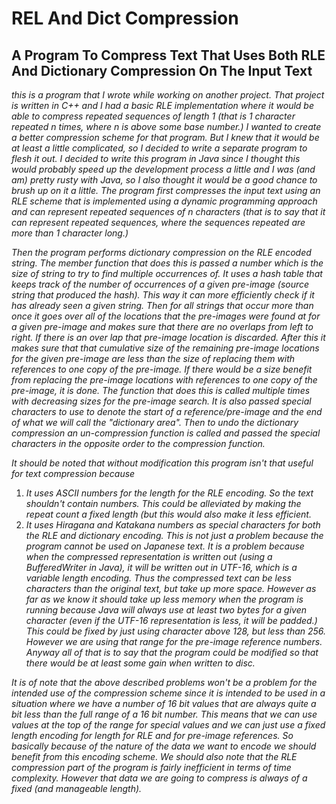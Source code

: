# REL And Dict Compression
## A Program To Compress Text That Uses Both RLE And Dictionary Compression On The Input Text
*this is a program that I wrote while working on another project. That project is written in C++ and I had a basic RLE implementation where it would be able to compress repeated sequences of length 1 (that is 1 character repeated n times, where n is above some base number.) I wanted to create a better compression scheme for that program. But I knew that it would be at least a little complicated, so I decided to write a separate program to flesh it out. I decided to write this program in Java since I thought this would probably speed up the development process a little and I was (and am) pretty rusty with Java, so I also thought it would be a good chance to brush up on it a little.
The program first compresses the input text using an RLE scheme that is implemented using a dynamic programming approach and can represent repeated sequences of n characters (that is to say that it can represent repeated sequences, where the sequences repeated are more than 1 character long.)*

*Then the program performs dictionary compression on the RLE encoded string. The member function that does this is passed a number which is the size of string to try to find multiple occurrences of. It uses a hash table that keeps track of the number of occurrences of a given pre-image (source string that produced the hash). This way it can more efficiently check if it has already seen a given string. Then for all strings that occur more than once it goes over all of the locations that the pre-images were found at for a given pre-image and makes sure that there are no overlaps from left to right. If there is an over lap that pre-image location is discarded. After this it makes sure that that cumulative size of the remaining pre-image locations for the given pre-image are less than the size of replacing them with references to one copy of the pre-image. If there would be a size benefit from replacing the pre-image locations with references to one copy of the pre-image, it is done. The function that does this is called multiple times with decreasing sizes for the pre-image search. It is also passed special characters to use to denote the start of a reference\/pre-image and the end of what we will call the \"dictionary area\". Then to undo the dictionary compression an un-compression function is called and passed the special characters in the opposite order to the compression function.*

*It should be noted that without modification this program isn't that useful for text compression because*
1. *It uses ASCII numbers for the length for the RLE encoding. So the text shouldn't contain numbers. This could be alleviated by making the repeat count a fixed length (but this would also make it less efficient.*
2.  *It uses Hiragana and Katakana numbers as special characters for both the RLE and dictionary encoding. This is not just a problem because the program cannot be used on Japanese text. It is a problem because when the compressed representation is written out (using a BufferedWriter in Java), it will be written out in UTF-16, which is a variable length encoding. Thus the compressed text can be less characters than the original text, but take up more space. However as far as we know it should take up less memory when the program is running because Java will always use at least two bytes for a given character (even if the UTF-16 representation is less, it will be padded.) This could be fixed by just using character above 128, but less than 256. However we are using that range for the pre-image reference numbers. Anyway all of that is to say that the program could be modified so that there would be at least some gain when written to disc.*

*It is of note that the above described problems won't be a problem for the intended use of the compression scheme since it is intended to be used in a situation where we have a number of 16 bit values that are always quite a bit less than the full range of a 16 bit number. This means that we can use values at the top of the range for special values and we can just use a fixed length encoding for length for RLE and for pre-image references. So basically because of the nature of the data we want to encode we should benefit from this encoding scheme. We should also note that the RLE compression part of the program is fairly inefficient in terms of time complexity. However that data we are going to compress is always of a fixed (and manageable length).*
